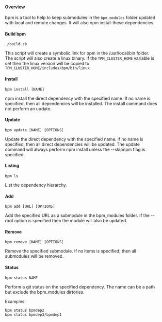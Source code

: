#### Overview

bpm is a tool to help to keep submodules in the `bpm_modules` folder updated with local and remote changes. It will also npm install these dependencies.


#### Build bpm

	./build.sh

This script will create a symbolic link for bpm in the /usr/local/bin folder.
The script will also create a linux binary.
If the `TPM_CLUSTER_HOME` variable is set then the linux version will be copied to `TPM_CLUSTER_HOME/includes/bpm/bin/linux` 


#### Install

	bpm install [NAME]

npm install the direct dependency with the specified name. If no name is specified, then all dependencies will be installed.
The install command does not perform an update.

#### Update

	bpm update [NAME] [OPTIONS]
	 
Update the direct dependency with the specified name. If no name is specified, then all direct dependencies will be updated.
The update command will always perform npm install unless the --skipnpm flag is specified.


#### Listing

	bpm ls 
	
List the dependency hierarchy.

#### Add

	bpm add [URL] [OPTIONS]

Add the specified URL as a submodule in the bpm_modules folder.
If the --root option is specified then the module will also be updated.

#### Remove

	bpm remove [NAME] [OPTIONS]
	
Remove the specified submodule. If no items is specified, then all submodules will be removed.

#### Status

	bpm status NAME
	
Perform a git status on the specified dependency. The name can be a path but exclude the bpm_modules dirtories.

Examples:
	
	bpm status bpmdep2
	bpm status bpmdep3/bpmdep1